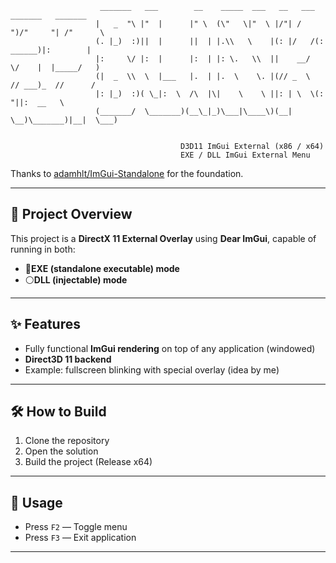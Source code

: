 ```
                    _______   ___        __    _____  ___   __   ___  _______   _______ 
                   |   _  "\ |"  |      |" \  (\"   \|"  \ |/"| /  ")/"     "| /"      \ 
                   (. |_)  :)||  |      ||  | |.\\   \    |(: |/   /(: ______)|:        |
                   |:     \/ |:  |      |:  | |: \.   \\  ||    __/  \/    |  |_____/   )
                   (|  _  \\  \  |___   |.  | |.  \    \. |(// _  \  // ___)_  //      / 
                   |: |_)  :)( \_|:  \  /\  |\|    \    \ ||: | \  \(:      "||:  __   \ 
                   (_______/  \_______)(__\_|_)\___|\____\)(__|  \__)\_______)|__|  \___)
 

                                      D3D11 ImGui External (x86 / x64)
                                      EXE / DLL ImGui External Menu
```
Thanks to [adamhlt/ImGui-Standalone](https://github.com/adamhlt/ImGui-Standalone) for the foundation.

---

## 📖 Project Overview

This project is a **DirectX 11 External Overlay** using **Dear ImGui**, capable of running in both:
- 🔵**EXE (standalone executable) mode**
- ⚪**DLL (injectable) mode**
---

## ✨ Features

- Fully functional **ImGui rendering** on top of any application (windowed)
- **Direct3D 11 backend**
- Example: fullscreen blinking with special overlay (idea by me)

---

## 🛠️ How to Build

1. Clone the repository
2. Open the solution
3. Build the project (Release x64)

---

## 🧪 Usage

- Press `F2` — Toggle menu
- Press `F3` — Exit application
---

